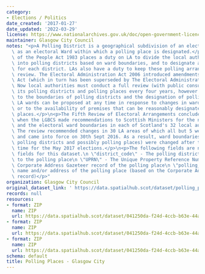 ```yaml
---
category:
- Elections / Politics
date_created: '2017-01-27'
date_updated: '2022-03-29'
license: https://www.nationalarchives.gov.uk/doc/open-government-licence/version/3/
maintainer: Glasgow City Council
notes: "<p>A Polling District is a geographical subdivision of an electoral area such\
  \ as an electoral Ward within which a polling place is designated.</p>\n<p>The Representation\
  \ of the People Act 1983 places a duty on LA to divide the local authority area\
  \ into polling districts based on ward boundaries, and to designate a polling place\
  \ for each district. LAs also have a duty to keep these polling arrangements under\
  \ review. The Electoral Administration Act 2006 introduced amendments to the 1983\
  \ Act (which in turn has been superseded by The Electoral Administration Act 2013).\
  \ Now local authorities must conduct a full review (with public consultation) of\
  \ its polling districts and polling places every four years, however adjustments\
  \ to the boundaries of polling districts and the designation of polling places within\
  \ LA wards can be proposed at any time in response to changes in ward boundaries\
  \ or to the availability of premises that can be reasonably designated as polling\
  \ places.</p>\n<p>The Fifth Review of Electoral Arrangements concluded in May 2016\
  \ when the LGBCS made recommendations to Scottish Ministers for the number of Councillors\
  \ and the electoral ward boundaries in each of Scotland's 32 local authorities.\
  \ The review recommended changes in 30 LA areas of which all but 5 were accepted\
  \ and came into force on 30th Sept 2016. As a result, ward boundaries (and therefore\
  \ polling districts and possibly polling places) were changed after this date in\
  \ time for the May 2017 elections.</p>\n<p>The following fields are now MANDATORY\
  \ fields for this dataset.\n \"district_code\" - The polling district code linked\
  \ to the polling place\n \"UPRN\" - The Unique Property Reference Number for the\
  \ Corporate Address Gazeteer record of the polling place\n \"polling_place\" - The\
  \ name and/or address of the polling place (based on the Corporate Address Gazeteer\
  \ record)</p>"
organization: Glasgow City Council
original_dataset_link: ' https://data.spatialhub.scot/dataset/polling_places-gc'
records: null
resources:
- format: ZIP
  name: ZIP
  url: https://data.spatialhub.scot/dataset/041250da-f24d-4ccb-b63e-44ac9f737cdc/resource/f994ede6-0c41-46af-a8d9-2e5c47103734/download/pollingstationsgcc.zip
- format: ZIP
  name: ZIP
  url: https://data.spatialhub.scot/dataset/041250da-f24d-4ccb-b63e-44ac9f737cdc/resource/b47ab57e-8d3c-445a-ae18-d3ed349dd2a6/download/polling_locations.zip
- format: ZIP
  name: ZIP
  url: https://data.spatialhub.scot/dataset/041250da-f24d-4ccb-b63e-44ac9f737cdc/resource/f8c69f46-aef4-4ecd-bc1b-50799243b9e5/download/polling_locations.zip
schema: default
title: Polling Places - Glasgow City
---
```

